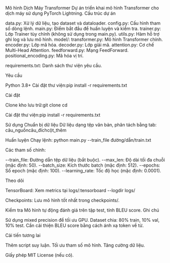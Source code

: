 Mô hình Dịch Máy Transformer
Dự án triển khai mô hình Transformer cho dịch máy sử dụng PyTorch Lightning.
Cấu trúc dự án

data.py: Xử lý dữ liệu, tạo dataset và dataloader.
config.py: Cấu hình tham số dòng lệnh.
main.py: Điểm bắt đầu để huấn luyện và kiểm tra.
trainer.py: Lớp Trainer tùy chỉnh (không sử dụng trong main.py).
utils.py: Hàm hỗ trợ ghi log và lưu mô hình.
model/:
transformer.py: Mô hình Transformer chính.
encoder.py: Lớp mã hóa.
decoder.py: Lớp giải mã.
attention.py: Cơ chế Multi-Head Attention.
feedforward.py: Mạng FeedForward.
positional_encoding.py: Mã hóa vị trí.


requirements.txt: Danh sách thư viện yêu cầu.

Yêu cầu

Python 3.8+
Cài đặt thư viện:pip install -r requirements.txt



Cài đặt

Clone kho lưu trữ:git clone <repository-url>
cd <repository-directory>


Cài đặt thư viện:pip install -r requirements.txt



Sử dụng
Chuẩn bị dữ liệu
Dữ liệu dạng tệp văn bản, phân tách bằng tab:
câu_nguồn<TAB>câu_đích<TAB>cột_thêm

Huấn luyện
Chạy lệnh:
python main.py --train_file đường/dẫn/train.txt

Các tham số chính:

--train_file: Đường dẫn tệp dữ liệu (bắt buộc).
--max_len: Độ dài tối đa chuỗi (mặc định: 50).
--batch_size: Kích thước batch (mặc định: 512).
--epochs: Số epoch (mặc định: 100).
--learning_rate: Tốc độ học (mặc định: 0.0001).

Theo dõi

TensorBoard: Xem metrics tại logs/:tensorboard --logdir logs/


Checkpoints: Lưu mô hình tốt nhất trong checkpoints/.

Kiểm tra
Mô hình tự động đánh giá trên tập test, tính BLEU score.
Ghi chú

Sử dụng mixed precision để tối ưu GPU.
Dataset chia: 80% train, 10% val, 10% test.
Cần cải thiện BLEU score bằng cách ánh xạ token về từ.

Cải tiến tương lai

Thêm script suy luận.
Tối ưu tham số mô hình.
Tăng cường dữ liệu.

Giấy phép
MIT License (nếu có).
